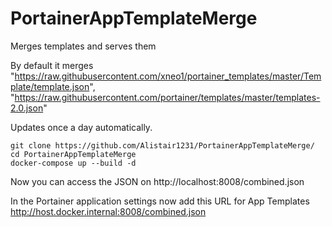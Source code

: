 # PortainerAppTemplateMerge
Merges templates and serves them

By default it merges  
"https://raw.githubusercontent.com/xneo1/portainer_templates/master/Template/template.json",
"https://raw.githubusercontent.com/portainer/templates/master/templates-2.0.json"

Updates once a day automatically.

```
git clone https://github.com/Alistair1231/PortainerAppTemplateMerge/
cd PortainerAppTemplateMerge
docker-compose up --build -d
```
 
Now you can access the JSON on http://localhost:8008/combined.json

In the Portainer application settings now add this URL for App Templates http://host.docker.internal:8008/combined.json
